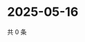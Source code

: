 # 2025-05-16

共 0 条

<!-- BEGIN ZHIHUVIDEO -->
<!-- 最后更新时间 Fri May 16 2025 14:16:40 GMT+0800 (China Standard Time) -->

<!-- END ZHIHUVIDEO -->

